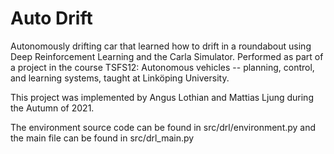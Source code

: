 # Auto Drift

Autonomously drifting car that learned how to drift in a roundabout using Deep Reinforcement Learning and the Carla Simulator. Performed as part of a project in the course TSFS12: Autonomous vehicles -- planning, control, and learning systems, taught at Linköping University. 

This project was implemented by Angus Lothian and Mattias Ljung during the Autumn of 2021.

The environment source code can be found in src/drl/environment.py and the main file can be found in src/drl_main.py

